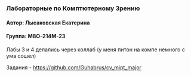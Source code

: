 ### Лабораторные по Комптютерному Зрению
#### Автор: Лысаковская Екатерина
#### Группа: М8О-214М-23

Лабы 3 и 4 делались через коллаб (у меня питон на компе немного с ума сошел)

Задания - https://github.com/Guhabrus/cv_mipt_major
